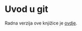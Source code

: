Uvod u git
==========

Radna verzija ove knjižice je [ovdje](http://tkrajina.github.com/uvod-u-git/git.pdf).
